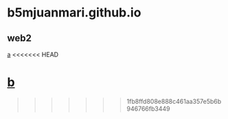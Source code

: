 # b5mjuanmari.github.io

## web2

[a](a.md)
<<<<<<< HEAD

[b](b/b.md)
=======
>>>>>>> 1fb8ffd808e888c461aa357e5b6b946766fb3449
